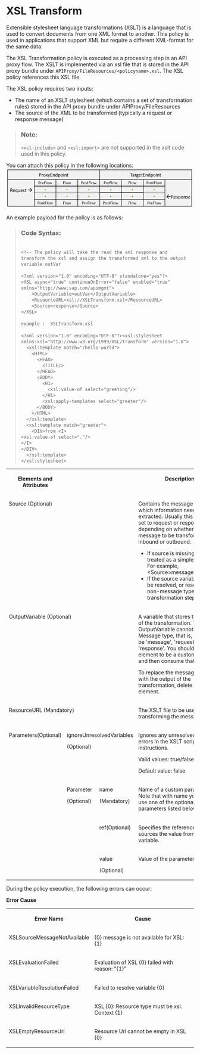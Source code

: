 <!-- loioa0615a5b8f7b4c81b5d72fe88b43d553 -->

# XSL Transform

Extensible stylesheet language transformations \(XSLT\) is a language that is used to convert documents from one XML format to another. This policy is used in applications that support XML but require a different XML-format for the same data.

The XSL Transformation policy is executed as a processing step in an API proxy flow. The XSLT is implemented via an xsl file that is stored in the API proxy bundle under `APIProxy/FileResources/<policyname>.xsl`. The XSL policy references this XSL file.

The XSL policy requires two inputs:

-   The name of an XSLT stylesheet \(which contains a set of transformation rules\) stored in the API proxy bundle under APIProxy/FileResources
-   The source of the XML to be transformed \(typically a request or response message\)

> ### Note:  
> `<xsl:include>` and `<xsl:import>` are not supported in the xslt code used in this policy.

You can attach this policy in the following locations: ![](images/Flow_policy_116062b.png)

An example payload for the policy is as follows:

> ### Code Syntax:  
> ```
> 
> <!-- The policy will take the read the xml response and transform the xsl and assign the transformed xml to the output variable outVar
> 
> <?xml version="1.0" encoding="UTF-8" standalone="yes"?>
> <XSL async="true" continueOnError="false" enabled="true" xmlns="http://www.sap.com/apimgmt">
>     <OutputVariable>outVar</OutputVariable>
>     <ResourceURL>xsl://XSLTransform.xsl</ResourceURL>
>     <Source>response</Source>
> </XSL>
> 
> example :  XSLTransform.xsl
> 
> <?xml version="1.0" encoding="UTF-8"?><xsl:stylesheet xmlns:xsl="http://www.w3.org/1999/XSL/Transform" version="1.0">
>   <xsl:template match="/hello-world">
>     <HTML>
>       <HEAD>
>         <TITLE/>
>       </HEAD>
>       <BODY>
>         <H1>
>           <xsl:value-of select="greeting"/>
>         </H1>
>         <xsl:apply-templates select="greeter"/>
>       </BODY>
>     </HTML>
>   </xsl:template>
>   <xsl:template match="greeter">
>     <DIV>from <I>
> <xsl:value-of select="."/>
> </I>
> </DIV>
>   </xsl:template>
> </xsl:stylesheet>
> ```


<table>
<tr>
<th valign="top">

**Elements and Attributes**



</th>
<th valign="top">

 



</th>
<th valign="top">

 



</th>
<th valign="top">

Description



</th>
</tr>
<tr>
<td valign="top" colspan="3">

Source \(Optional\)



</td>
<td valign="top">

Contains the message from which information needs to be extracted. Usually this value is set to request or response, depending on whether the message to be transformed is inbound or outbound.

-   If source is missing, it is treated as a simple message. For example, <Source\>message</Source\>.
-   If the source variable cannot be resolved, or resolves to a non-message type, the transformation step fails.



</td>
</tr>
<tr>
<td valign="top" colspan="3">

OutputVariable \(Optional\)



</td>
<td valign="top">

A variable that stores the output of the transformation. The OutputVariable cannot be of Message type, that is, it cannot be 'message', 'request', or 'response'. You should set this element to be a custom variable, and then consume that variable.

To replace the message content with the output of the transformation, delete this element.



</td>
</tr>
<tr>
<td valign="top" colspan="3">

ResourceURL \(Mandatory\)



</td>
<td valign="top">

The XSLT file to be used for transforming the message



</td>
</tr>
<tr>
<td valign="top" rowspan="4">

Parameters\(Optional\)



</td>
<td valign="top" colspan="2">

ignoreUnresolvedVariables

\(Optional\)



</td>
<td valign="top">

Ignores any unresolved variable errors in the XSLT script instructions.

Valid values: true/false

Default value: false



</td>
</tr>
<tr>
<td valign="top" rowspan="3">

Parameter

\(Optional\)



</td>
<td valign="top">

name

\(Mandatory\)

 



</td>
<td valign="top">

Name of a custom parameter. Note that with name you can only use one of the optional parameters listed below.



</td>
</tr>
<tr>
<td valign="top">

ref\(Optional\)



</td>
<td valign="top">

Specifies the reference that sources the value from a variable.



</td>
</tr>
<tr>
<td valign="top">

value

\(Optional\)



</td>
<td valign="top">

Value of the parameter



</td>
</tr>
</table>

During the policy execution, the following errors can occur:

**Error Cause**


<table>
<tr>
<th valign="top">

Error Name



</th>
<th valign="top">

Cause



</th>
</tr>
<tr>
<td valign="top">

XSLSourceMessageNotAvailable



</td>
<td valign="top">

\{0\} message is not available for XSL: \{1\}



</td>
</tr>
<tr>
<td valign="top">

XSLEvaluationFailed



</td>
<td valign="top">

Evaluation of XSL \{0\} failed with reason: "\{1\}"



</td>
</tr>
<tr>
<td valign="top">

XSLVariableResolutionFailed



</td>
<td valign="top">

Failed to resolve variable \{0\}



</td>
</tr>
<tr>
<td valign="top">

XSLInvalidResourceType



</td>
<td valign="top">

XSL \{0\}: Resource type must be xsl. Context \{1\}



</td>
</tr>
<tr>
<td valign="top">

XSLEmptyResourceUrl



</td>
<td valign="top">

Resource Url cannot be empty in XSL \{0\}



</td>
</tr>
</table>

